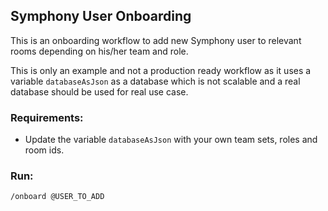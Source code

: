 ## Symphony User Onboarding
This is an onboarding workflow to add new Symphony user to relevant rooms depending on his/her team and role.

This is only an example and not a production ready workflow as it uses a variable `databaseAsJson` as a database which is not scalable and a real database should be used for real use case.

### Requirements:
- Update the variable `databaseAsJson` with your own team sets, roles and room ids.

### Run:
`/onboard @USER_TO_ADD`
